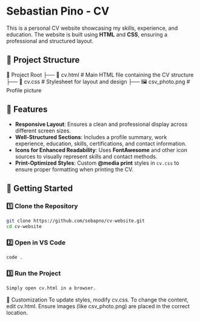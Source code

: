 # Sebastian Pino - CV 

This is a personal CV website showcasing my skills, experience, and education. The website is built using **HTML** and **CSS**, ensuring a professional and structured layout.

## 📂 Project Structure
📂 Project Root 
├── 📄 cv.html # Main HTML file containing the CV structure 
├── 🎨 cv.css # Stylesheet for layout and design 
├── 🖼️ csv_photo.png # Profile picture


## 🎯 Features
- **Responsive Layout**: Ensures a clean and professional display across different screen sizes.
- **Well-Structured Sections**: Includes a profile summary, work experience, education, skills, certifications, and contact information.
- **Icons for Enhanced Readability**: Uses **FontAwesome** and other icon sources to visually represent skills and contact methods.
- **Print-Optimized Styles**: Custom **@media print** styles in `cv.css` to ensure proper formatting when printing the CV.

## 🚀 Getting Started

### 1️⃣ Clone the Repository
```sh
git clone https://github.com/sebapno/cv-website.git
cd cv-website
````

### 2️⃣ Open in VS Code
```sh
code .
````
### 3️⃣ Run the Project
```sh
Simply open cv.html in a browser.
````

🎨 Customization
To update styles, modify cv.css.
To change the content, edit cv.html.
Ensure images (like csv_photo.png) are placed in the correct location.

